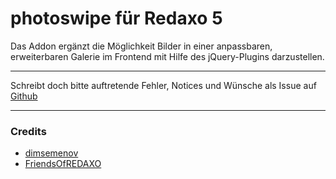 # photoswipe für Redaxo 5

Das Addon ergänzt die Möglichkeit Bilder in einer anpassbaren, erweiterbaren Galerie im Frontend mit Hilfe des jQuery-Plugins darzustellen.

___

Schreibt doch bitte auftretende Fehler, Notices und Wünsche als Issue auf [Github](https://github.com/FriendsOfREDAXO/photoswipe/issues)

___

### Credits

- [dimsemenov](https://github.com/dimsemenov/PhotoSwipe)
- [FriendsOfREDAXO](https://github.com/FriendsOfREDAXO)
